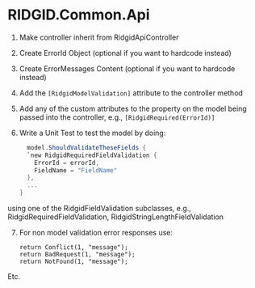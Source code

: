 # RIDGID.Common.Api

1. Make controller inherit from RidgidApiController
2. Create ErrorId Object (optional if you want to hardcode instead)
3. Create ErrorMessages Content (optional if you want to hardcode instead)
4. Add the `[RidgidModelValidation]` attribute to the controller method
5. Add any of the custom attributes to the property on the model being passed into the controller, e.g., `[RidgidRequired(ErrorId)]`
6. Write a Unit Test to test the model by doing:

    ```c#
      model.ShouldValidateTheseFields {
      `new RidgidRequiredFieldValidation {
        ErrorId = errorId,
        FieldName = "FieldName"
      },
      ...
    }
    ```

using one of the RidgidFieldValidation subclasses, e.g., RidgidRequiredFieldValidation, RidgidStringLengthFieldValidation

7. For non model validation error responses use:
    ```
    return Conflict(1, "message");
    return BadRequest(1, "message");
    return NotFound(1, "message");
    ```
  
  Etc.
